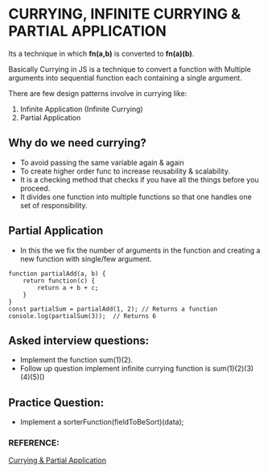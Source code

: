# CURRYING, INFINITE CURRYING & PARTIAL APPLICATION

Its a technique in which **fn(a,b)** is converted to **fn(a)(b)**.

Basically Currying in JS is a technique to convert a function with Multiple arguments into sequential function each containing a single argument.

There are few design patterns involve in currying like:

1. Infinite Application (Infinite Currying)
2. Partial Application

## Why do we need currying?

- To avoid passing the same variable again & again
- To create higher order func to increase reusability & scalability.
- It is a checking method that checks if you have all the things before you proceed.
- It divides one function into multiple functions so that one handles one set of responsibility.

## Partial Application

- In this the we fix the number of arguments in the function and creating a new function with single/few argument.

```
function partialAdd(a, b) {
    return function(c) {
        return a + b + c;
    }
}
const partialSum = partialAdd(1, 2); // Returns a function
console.log(partialSum(3));  // Returns 6
```

## Asked interview questions:

- Implement the function sum(1)(2).
- Follow up question implement infinite currying function is sum(1)(2)(3)(4)(5)()

## Practice Question:

- Implement a sorterFunction(fieldToBeSort)(data);

### REFERENCE:

[Currying & Partial Application](https://borstch.com/blog/currying-and-partial-application-in-javascript)
